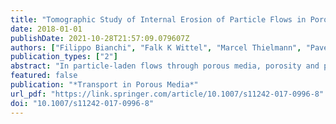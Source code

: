 ```yaml
---
title: "Tomographic Study of Internal Erosion of Particle Flows in Porous Media"
date: 2018-01-01
publishDate: 2021-10-28T21:57:09.079607Z
authors: ["Filippo Bianchi", "Falk K Wittel", "Marcel Thielmann", "Pavel Trtik", "Hans J Herrmann"]
publication_types: ["2"]
abstract: "In particle-laden flows through porous media, porosity and permeability are significantly affected by the deposition and erosion of particles. Experiments show that the permeability evolution of a..."
featured: false
publication: "*Transport in Porous Media*"
url_pdf: "https://link.springer.com/article/10.1007/s11242-017-0996-8"
doi: "10.1007/s11242-017-0996-8"
---
```


